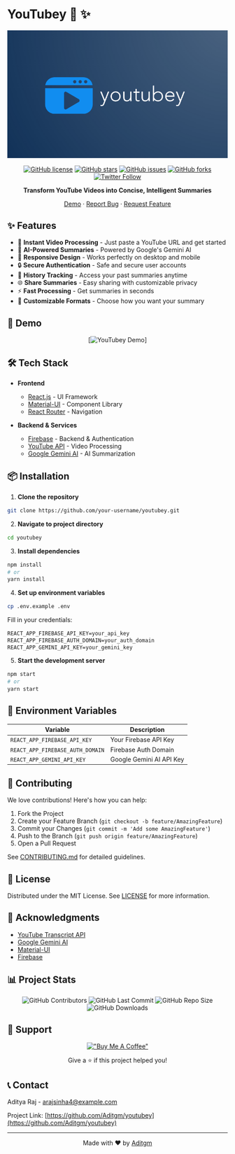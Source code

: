 # YouTubey 🎥 ✨

<div align="center">

![YouTubey Logo](https://github.com/Aditgm/youtubey/blob/main/images/image-youtubey.png)

[![GitHub license](https://img.shields.io/github/license/your-username/youtubey)](https://github.com/your-username/youtubey/blob/main/LICENSE)
[![GitHub stars](https://img.shields.io/github/stars/your-username/youtubey)](https://github.com/your-username/youtubey/stargazers)
[![GitHub issues](https://img.shields.io/github/issues/your-username/youtubey)](https://github.com/your-username/youtubey/issues)
[![GitHub forks](https://img.shields.io/github/forks/your-username/youtubey)](https://github.com/your-username/youtubey/network)
[![Twitter Follow](https://img.shields.io/twitter/follow/youtubey?style=social)](https://twitter.com/youtubey)

**Transform YouTube Videos into Concise, Intelligent Summaries**

[Demo](https://youtubey.app) · [Report Bug](https://github.com/Aditgm/youtubey/issues) · [Request Feature](https://github.com/Aditgm/youtubey/issues)

</div>

## ✨ Features

- 🎥 **Instant Video Processing** - Just paste a YouTube URL and get started
- 🤖 **AI-Powered Summaries** - Powered by Google's Gemini AI
- 📱 **Responsive Design** - Works perfectly on desktop and mobile
- 🔒 **Secure Authentication** - Safe and secure user accounts
- 💾 **History Tracking** - Access your past summaries anytime
- 🌐 **Share Summaries** - Easy sharing with customizable privacy
- ⚡ **Fast Processing** - Get summaries in seconds
- 🎨 **Customizable Formats** - Choose how you want your summary

## 🚀 Demo

<div align="center">

[![YouTubey Demo]((https://github.com/Aditgm/youtubey/blob/main/images/image-demo.png))]

</div>

## 🛠️ Tech Stack

- **Frontend**
  - [React.js](https://reactjs.org/) - UI Framework
  - [Material-UI](https://mui.com/) - Component Library
  - [React Router](https://reactrouter.com/) - Navigation

- **Backend & Services**
  - [Firebase](https://firebase.google.com/) - Backend & Authentication
  - [YouTube API](https://developers.google.com/youtube) - Video Processing
  - [Google Gemini AI](https://ai.google.dev/) - AI Summarization

## 📦 Installation

1. **Clone the repository**
```bash
git clone https://github.com/your-username/youtubey.git
```

2. **Navigate to project directory**
```bash
cd youtubey
```

3. **Install dependencies**
```bash
npm install
# or
yarn install
```

4. **Set up environment variables**
```bash
cp .env.example .env
```
Fill in your credentials:
```env
REACT_APP_FIREBASE_API_KEY=your_api_key
REACT_APP_FIREBASE_AUTH_DOMAIN=your_auth_domain
REACT_APP_GEMINI_API_KEY=your_gemini_key
```

5. **Start the development server**
```bash
npm start
# or
yarn start
```

## 📝 Environment Variables

| Variable | Description |
|----------|-------------|
| `REACT_APP_FIREBASE_API_KEY` | Your Firebase API Key |
| `REACT_APP_FIREBASE_AUTH_DOMAIN` | Firebase Auth Domain |
| `REACT_APP_GEMINI_API_KEY` | Google Gemini AI API Key |

## 🤝 Contributing

We love contributions! Here's how you can help:

1. Fork the Project
2. Create your Feature Branch (`git checkout -b feature/AmazingFeature`)
3. Commit your Changes (`git commit -m 'Add some AmazingFeature'`)
4. Push to the Branch (`git push origin feature/AmazingFeature`)
5. Open a Pull Request

See [CONTRIBUTING.md](CONTRIBUTING.md) for detailed guidelines.

## 📜 License

Distributed under the MIT License. See [LICENSE](LICENSE) for more information.

## 🌟 Acknowledgments

- [YouTube Transcript API](https://github.com/jdepoix/youtube-transcript-api)
- [Google Gemini AI](https://ai.google.dev/)
- [Material-UI](https://mui.com/)
- [Firebase](https://firebase.google.com/)

## 📊 Project Stats

<div align="center">

![GitHub Contributors](https://img.shields.io/github/contributors/Aditgm/youtubey)
![GitHub Last Commit](https://img.shields.io/github/last-commit/Aditgm/youtubey)
![GitHub Repo Size](https://img.shields.io/github/repo-size/Aditgm/youtubey)
![GitHub Downloads](https://img.shields.io/github/downloads/Aditgm/youtubey/total)

</div>

## 🤝 Support

<div align="center">

[!["Buy Me A Coffee"](https://www.buymeacoffee.com/assets/img/custom_images/orange_img.png)](https://www.buymeacoffee.com/your-username)

Give a ⭐️ if this project helped you!

</div>

## 📞 Contact

Aditya Raj  - arajsinha4@example.com

Project Link: [https://github.com/Aditgm/youtubey](https://github.com/Aditgm/youtubey)

---

<div align="center">
Made with ❤️ by <a href="https://github.com/Aditgm">Aditgm</a>
</div>
